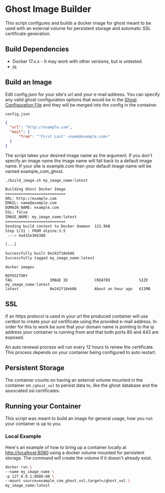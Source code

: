 # Ghost Image Builder

This script configures and builds a docker image for ghost meant to be used with an external volume for persistent storage and automatic SSL certificate generation.

## Build Dependencies
- Docker 17.x.x - It may work with other versions, but is untested.
- jq

## Build an Image
Edit config.json for your site's url and your e-mail address. You can specify any valid ghost configuration options that would be in the [Ghost Configuration File](https://docs.ghost.org/docs/config#section-configuration-options) and they will be merged into the config in the container.

`config.json`

```json
{
  "url": "http://example.com",
  "mail": {
      "from": "'First Last' <name@example.com>"
  }
}

```

The script takes your desired image name as the argument. If you don't specify an image name the image name will fall back to a default image name. If your site is example.com then your default image name will be named example_com_ghost.

`./build_image.sh my_image_name:latest`

```bash
Building Ghost Docker Image
===========================
URL: http://example.com
EMAIL: name@example.com
DOMAIN_NAME: example.com
SSL: false
IMAGE_NAME: my_image_name:latest
===========================
Sending build context to Docker daemon  121.9kB
Step 1/31 : FROM alpine:3.5
 ---> 4a415e366388

[...]

Successfully built 0e242f18eb86
Successfully tagged my_image_name:latest
```

`docker images`

```
REPOSITORY                                                          TAG                 IMAGE ID            CREATED             SIZE
my_image_name:latest                                                latest              0e242f18eb86        About an hour ago   611MB
```

## SSL

If an https protocol is used in your url the produced container will use certbot to create your ssl certificate using the provided e-mail address. In order for this to work be sure that your domain name is pointing to the ip address your container is running from and that both ports 80 and 443 are exposed.

An auto renewal process will run every 12 hours to renew the certificate.  This process depends on your container being configured to auto restart.

## Persistent Storage

The container counts on having an external volume mounted in the container on `/ghost_vol` to persist data to, like the ghost database and the associated ssl certificates.

## Running your Container

This script was meant to build an image for general usage, how you run your container is up to you.

### Local Example

Here's an example of how to bring up a container locally at [http://localhost:8080](http://localhost:8080) using a docker volume mounted for persistent storage.  The command will create the volume if it doesn't already exist.

```bash
docker run \
--name my_image_name \
-p 127.0.0.1:8080:80 \
--mount source=example_com_ghost_vol,target=/ghost_vol \
my_image_name:latest
```
